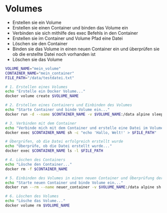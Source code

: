 # Volumes

- Erstellen sie ein Volume
- Erstellen sie einen Container und binden das Volume ein
- Verbinden sie sich mithilfe des exec Befehls in den Container
- Erstellen sie im Container und Volume Pfad eine Datei
- Löschen sie den Container
- Binden sie das Volume in einen neuen Container ein und überprüfen sie ob die erstellte Datei noch vorhanden ist
- Löschen sie das Volume

```sh
VOLUME_NAME="mein_volume"
CONTAINER_NAME="mein_container"
FILE_PATH="/data/testdatei.txt"

# 1. Erstellen eines Volumes
echo "Erstelle ein Docker Volume..."
docker volume create $VOLUME_NAME

# 2. Erstellen eines Containers und Einbinden des Volumes
echo "Starte Container und binde Volume ein..."
docker run -d --name $CONTAINER_NAME -v $VOLUME_NAME:/data alpine sleep infinity

# 3. Verbinden mit dem Container
echo "Verbinde mich mit dem Container und erstelle eine Datei im Volume-Pfad..."
docker exec $CONTAINER_NAME sh -c "echo 'Hallo, Welt!' > $FILE_PATH"

# Überprüfen, ob die Datei erfolgreich erstellt wurde
echo "Überprüfe, ob die Datei erstellt wurde..."
docker exec $CONTAINER_NAME ls -l $FILE_PATH

# 4. Löschen des Containers
echo "Lösche den Container..."
docker rm -f $CONTAINER_NAME

# 5. Einbinden des Volumes in einen neuen Container und Überprüfung der Datei
echo "Starte neuen Container und binde Volume ein..."
docker run --rm --name neuer_container -v $VOLUME_NAME:/data alpine sh -c "cat $FILE_PATH"

# 6. Löschen des Volumes
echo "Lösche das Volume..."
docker volume rm $VOLUME_NAME
```
